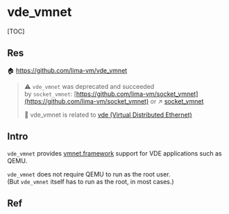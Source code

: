 # vde_vmnet

[TOC]



## Res
🏠 https://github.com/lima-vm/vde_vmnet

> ⚠ `vde_vmnet` was deprecated and succeeded by `socket_vmnet`: [https://github.com/lima-vm/socket_vmnet](https://github.com/lima-vm/socket_vmnet)
> or ↗ [socket_vmnet](socket_vmnet.md)
> 
> 🙈 vde_vmnet is related to [vde (Virtual Distributed Ethernet)](vde%20(Virtual%20Distributed%20Ethernet).md)



## Intro
`vde_vmnet` provides [vmnet.framework](https://developer.apple.com/documentation/vmnet) support for VDE applications such as QEMU.

`vde_vmnet` does not require QEMU to run as the root user.
(But `vde_vmnet` itself has to run as the root, in most cases.)



## Ref

